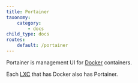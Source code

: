 ```yaml
---
title: Portainer
taxonomy:
    category:
        - docs
child_type: docs
routes:
    default: /portainer
---
```


Portainer is management UI for [Docker](/docker) containers.

Each [LXC](/lxc) that has Docker also has Portainer.